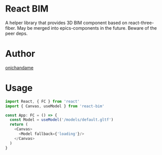 # React BIM

A helper library that provides 3D BIM component based on react-three-fiber. May be merged into epics-components in the future. Beware of the peer deps.

# Author

[onichandame](https://github.com/onichandame)

# Usage

```typescript
import React, { FC } from 'react'
import { Canvas, useModel } from 'react-bim'

const App: FC = () => {
  const Model = useModel('/models/default.gltf')
  return (
    <Canvas>
      <Model fallback={'loading'}/>
    </Canvas>
  )
}
```
